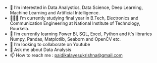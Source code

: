    <h1 👋 Hey, Everyone! @YESUKRISHNA> </h1>
 
   <h2 I am a Data Analyst, Programmer, Traveller and small Youtuber> </h2>

   - 👀 I’m interested in Data Analystics, Data Science, Deep Learning, Machine Learning and Artificial Intelligence.
- 👨🏻‍🎓 I’m currently studying final year in B.Tech, Electronics and Communication Engineering at National Institute of Technology, Rourkela.
- 🌱 I’m currently learning Power BI, SQL, Excel, Python and it's libraries Numpy, Pandas, Matplotlib, Seaborn and OpenCV etc. 
- 💞️ I’m looking to collaborate on Youtube
- 💬 Ask me about Data Analysis
- 📫 How to reach me : paidikalayesukrishna@gmail.com

<!---
YESUKRISHNA/YESUKRISHNA is a ✨ special ✨ repository because its `README.md` (this file) appears on your GitHub profile.
You can click the Preview link to take a look at your changes.
--->
